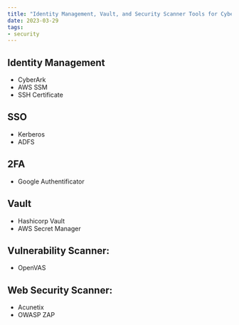 ```yaml
---
title: "Identity Management, Vault, and Security Scanner Tools for Cybersecurity"
date: 2023-03-29
tags:
- security
---
```


## Identity Management

* CyberArk
* AWS SSM
* SSH Certificate

## SSO

* Kerberos
* ADFS

## 2FA

* Google Authentificator

## Vault

* Hashicorp Vault
* AWS Secret Manager

## Vulnerability Scanner:

* OpenVAS

## Web Security Scanner:

* Acunetix
* OWASP ZAP
